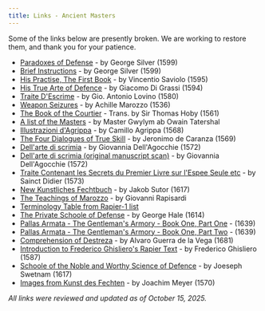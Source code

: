 ```yaml
---
title: Links - Ancient Masters
---
```


Some of the links below are presently broken. We are working to restore them, and thank you for your patience.

* [Paradoxes of Defense](https://www.pbm.com/~lindahl/paradoxes.html) - by George Silver (1599)
* [Brief Instructions](https://www.pbm.com/~lindahl/brief.html) - by George Silver (1599)
* [His Practise, The First Book](https://quod.lib.umich.edu/e/eebo2/A11537.0001.001?rgn=main;view=fulltext) - by Vincentio Saviolo (1595) <!-- Old link (http://www.cs.unc.edu/~hudson/saviolo/) -->
* [His True Arte of Defence](https://quod.lib.umich.edu/e/eebo/A02044.0001.001?rgn=main;view=fulltext) - by Giacomo Di Grassi (1594)<!-- Old link (http://www.cs.unc.edu/~hudson/digrassi/) -->
* [Traite D'Escrime](http://jan.ucc.nau.edu/~wew/fencing/lovino.html) - by Gio. Antonio Lovino (1580)
* [Weapon Seizures](http://jan.ucc.nau.edu/~wew/fencing/seizures.html) - by Achille Marozzo (1536)
* [The Book of the Courtier](https://darkwing.uoregon.edu/~rbear/courtier/courtier.html) - Trans. by Sir Thomas Hoby (1561)
* [A list of the Masters](https://jan.ucc.nau.edu/~wew/fencing/masters.html) - by Master Gwylym ab Owain Tatershal
* [Illustrazioni d'Agrippa](https://jan.ucc.nau.edu/~wew/fencing/agrippa/agrippa_illus.html) - by Camillo Agrippa (1568)
* [The Four Dialogues of True Skill](https://jan.ucc.nau.edu/~wew/fencing/caranza.html) - by Jeronimo de Caranza (1569)
* [Dell'arte di scrimia](https://wiktenauer.com/wiki/Giovanni_dall%27Agocchie) - by Giovannia Dell'Agocchie (1572)
* [Dell'arte di scrimia (original manuscript scan)](https://viewer.onb.ac.at/10B42FCA/) - by Giovannia Dell'Agocchie (1572)
* [Traite Contenant les Secrets du Premier Livre sur l'Espee Seule etc](https://jan.ucc.nau.edu/~wew/fencing/didier.htm) - by Sainct Didier (1573)
* [New Kunstliches Fechtbuch](http://resolver.sub.uni-goettingen.de/purl?PPN57501170X) - by Jakob Sutor (1617) <!-- Old link (http://fs.spinfo.uni-koeln.de/~dieke/Sutor/) -->
* [The Teachings of Marozzo](https://jan.ucc.nau.edu/~wew/other/gr/) - by Giovanni Rapisardi
* [Terminology Table from Rapier-1 list](https://www.hema101.com/post/rapier-101-part-1-terms-and-basic-theory) <!-- Old link (http://www.sonic.net/~willena/TermChart3_02.html) -->
* [The Private Schoole of Defense](http://www.thehaca.com/Manuals/FullPSoDtext.htm) - by George Hale (1614)
* [Pallas Armata - The Gentleman's Armory - Book One, Part One](https://www.thearma.org/Manuals/pallas.htm) - (1639)
* [Pallas Armata - The Gentleman's Armory - Book One, Part Two](https://www.thearma.org/Manuals/pallas2.htm) - (1639)
* [Comprehension of Destreza](https://www.thearma.org/Manuals/destreza.htm) - by Alvaro Guerra de la Vega (1681)
* [Introduction to Frederico Ghisliero's Rapier Text](http://www.thehaca.com/essays/Regole.htm) - by Frederico Ghisliero (1587)
* [Schoole of the Noble and Worthy Science of Defence](https://quod.lib.umich.edu/e/eebo2/A13248.0001.001?rgn=main;view=fulltext#backDLPS5) - by Joeseph Swetnam (1617) <!-- Old link (http://www.thehaca.com/swetnam.htm) -->
* [Images from Kunst des Fechten](http://www.thehaca.com/pdf/JoachimMeyer.htm) - by Joachim Meyer (1570)

*All links were reviewed and updated as of October 15, 2025.*